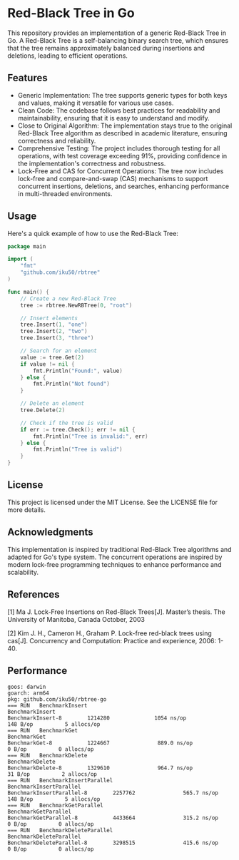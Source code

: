 # Red-Black Tree in Go

This repository provides an implementation of a generic Red-Black Tree in Go. A Red-Black Tree is a self-balancing binary search tree, which ensures that the tree remains approximately balanced during insertions and deletions, leading to efficient operations.

## Features

- Generic Implementation: The tree supports generic types for both keys and values, making it versatile for various use cases.
- Clean Code: The codebase follows best practices for readability and maintainability, ensuring that it is easy to understand and modify.
- Close to Original Algorithm: The implementation stays true to the original Red-Black Tree algorithm as described in academic literature, ensuring correctness and reliability.
- Comprehensive Testing: The project includes thorough testing for all operations, with test coverage exceeding 91%, providing confidence in the implementation's correctness and robustness.
- Lock-Free and CAS for Concurrent Operations: The tree now includes lock-free and compare-and-swap (CAS) mechanisms to support concurrent insertions, deletions, and searches, enhancing performance in multi-threaded environments.

## Usage

Here's a quick example of how to use the Red-Black Tree:

```go
package main

import (
    "fmt"
    "github.com/iku50/rbtree"
)

func main() {
    // Create a new Red-Black Tree
    tree := rbtree.NewRBTree(0, "root")

    // Insert elements
    tree.Insert(1, "one")
    tree.Insert(2, "two")
    tree.Insert(3, "three")

    // Search for an element
    value := tree.Get(2)
    if value != nil {
        fmt.Println("Found:", value)
    } else {
        fmt.Println("Not found")
    }

    // Delete an element
    tree.Delete(2)

    // Check if the tree is valid
    if err := tree.Check(); err != nil {
        fmt.Println("Tree is invalid:", err)
    } else {
        fmt.Println("Tree is valid")
    }
}
```

## License

This project is licensed under the MIT License. See the LICENSE file for more details.

## Acknowledgments

This implementation is inspired by traditional Red-Black Tree algorithms and adapted for Go's type system. The concurrent operations are inspired by modern lock-free programming techniques to enhance performance and scalability.

## References

[1] Ma J. Lock-Free Insertions on Red-Black Trees[J]. Master’s thesis. The University of Manitoba, Canada October, 2003

[2] Kim J. H., Cameron H., Graham P. Lock-free red-black trees using cas[J]. Concurrency and Computation: Practice and experience, 2006: 1-40.

## Performance

```shell
goos: darwin
goarch: arm64
pkg: github.com/iku50/rbtree-go
=== RUN   BenchmarkInsert
BenchmarkInsert
BenchmarkInsert-8        1214280              1054 ns/op             148 B/op          5 allocs/op
=== RUN   BenchmarkGet
BenchmarkGet
BenchmarkGet-8           1224667               889.0 ns/op             0 B/op          0 allocs/op
=== RUN   BenchmarkDelete
BenchmarkDelete
BenchmarkDelete-8        1329610               964.7 ns/op            31 B/op          2 allocs/op
=== RUN   BenchmarkInsertParallel
BenchmarkInsertParallel
BenchmarkInsertParallel-8        2257762               565.7 ns/op           148 B/op          5 allocs/op
=== RUN   BenchmarkGetParallel
BenchmarkGetParallel
BenchmarkGetParallel-8           4433664               315.2 ns/op             0 B/op          0 allocs/op
=== RUN   BenchmarkDeleteParallel
BenchmarkDeleteParallel
BenchmarkDeleteParallel-8        3298515               415.6 ns/op             0 B/op          0 allocs/op
```
